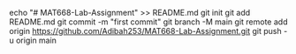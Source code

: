 echo "# MAT668-Lab-Assignment" >> README.md
git init
git add README.md
git commit -m "first commit"
git branch -M main
git remote add origin https://github.com/Adibah253/MAT668-Lab-Assignment.git
git push -u origin main
